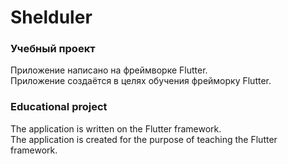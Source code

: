 # Shelduler

### Учебный проект

Приложение написано на фреймворке Flutter.\
Приложение создаётся в целях обучения фрейморку Flutter.

### Educational project

The application is written on the Flutter framework.\
The application is created for the purpose of teaching the Flutter framework.